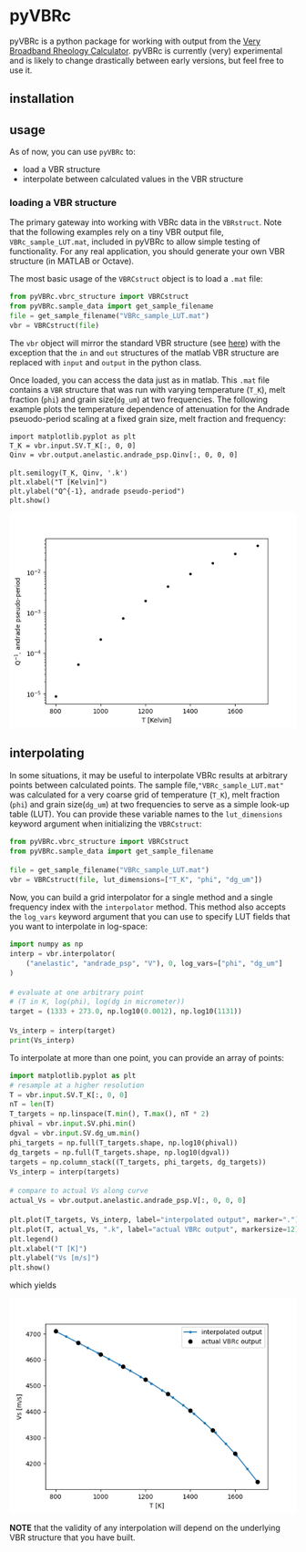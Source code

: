 # pyVBRc

pyVBRc is a python package for working with output from the [Very Broadband Rheology Calculator](https://github.com/vbr-calc/vbr). pyVBRc is currently (very) experimental and is likely to change drastically between early versions, but feel free to use it.

## installation

## usage

As of now, you can use `pyVBRc` to:

* load a VBR structure
* interpolate between calculated values in the VBR structure

### loading a VBR structure

The primary gateway into working with VBRc data in the `VBRstruct`. Note that the following examples rely on a tiny VBR output file, `VBRc_sample_LUT.mat`, included in pyVBRc to allow simple testing of functionality. For any real application, you should generate your own VBR structure (in MATLAB or Octave).

The most basic usage of the `VBRCstruct` object is to load a `.mat` file:

```python
from pyVBRc.vbrc_structure import VBRCstruct
from pyVBRc.sample_data import get_sample_filename
file = get_sample_filename("VBRc_sample_LUT.mat")
vbr = VBRCstruct(file)
```

The `vbr` object will mirror the standard VBR structure (see [here](https://vbr-calc.github.io/vbr/gettingstarted/)) with the exception that the `in` and `out` structures of the matlab VBR structure are replaced with `input` and `output` in the python class.

Once loaded, you can access the data just as in matlab. This `.mat` file contains a `VBR` structure that was run with varying temperature (`T_K`), melt fraction (`phi`) and grain size(`dg_um`) at two frequencies. The following example plots the temperature dependence of attenuation for the Andrade pseuodo-period scaling at a fixed grain size, melt fraction and frequency:

```
import matplotlib.pyplot as plt
T_K = vbr.input.SV.T_K[:, 0, 0]
Qinv = vbr.output.anelastic.andrade_psp.Qinv[:, 0, 0, 0]

plt.semilogy(T_K, Qinv, '.k')
plt.xlabel("T [Kelvin]")
plt.ylabel("Q^{-1}, andrade pseudo-period")
plt.show()
```

![](https://raw.githubusercontent.com/chrishavlin/pyVBRc/main/examples/andrade_psp_T_dep.png)

## interpolating

In some situations, it may be useful to interpolate VBRc results at arbitrary points between calculated points. The sample file,`"VBRc_sample_LUT.mat"` was calculated for a very coarse grid of temperature (`T_K`), melt fraction (`phi`) and grain size(`dg_um`) at two frequencies to serve as a simple look-up table (LUT). You can provide these variable names to the `lut_dimensions` keyword argument when initializing the `VBRCstruct`:

```python
from pyVBRc.vbrc_structure import VBRCstruct
from pyVBRc.sample_data import get_sample_filename

file = get_sample_filename("VBRc_sample_LUT.mat")
vbr = VBRCstruct(file, lut_dimensions=["T_K", "phi", "dg_um"])
```

Now, you can build a grid interpolator for a single method and a single frequency index with the `interpolator` method. This method also accepts the `log_vars` keyword argument that you can use to specify LUT fields that you want to interpolate in log-space:

```python
import numpy as np
interp = vbr.interpolator(
    ("anelastic", "andrade_psp", "V"), 0, log_vars=["phi", "dg_um"]
)

# evaluate at one arbitrary point
# (T in K, log(phi), log(dg in micrometer))
target = (1333 + 273.0, np.log10(0.0012), np.log10(1131))

Vs_interp = interp(target)
print(Vs_interp)

```

To interpolate at more than one point, you can provide an array of points:

```python
import matplotlib.pyplot as plt
# resample at a higher resolution
T = vbr.input.SV.T_K[:, 0, 0]
nT = len(T)
T_targets = np.linspace(T.min(), T.max(), nT * 2)
phival = vbr.input.SV.phi.min()
dgval = vbr.input.SV.dg_um.min()
phi_targets = np.full(T_targets.shape, np.log10(phival))
dg_targets = np.full(T_targets.shape, np.log10(dgval))
targets = np.column_stack((T_targets, phi_targets, dg_targets))
Vs_interp = interp(targets)

# compare to actual Vs along curve
actual_Vs = vbr.output.anelastic.andrade_psp.V[:, 0, 0, 0]

plt.plot(T_targets, Vs_interp, label="interpolated output", marker=".")
plt.plot(T, actual_Vs, ".k", label="actual VBRc output", markersize=12)
plt.legend()
plt.xlabel("T [K]")
plt.ylabel("Vs [m/s]")
plt.show()
```

which yields

![](https://raw.githubusercontent.com/chrishavlin/pyVBRc/main/examples/interpolate_example.png)


**NOTE** that the validity of any interpolation will depend on the underlying VBR structure that you have built. 
